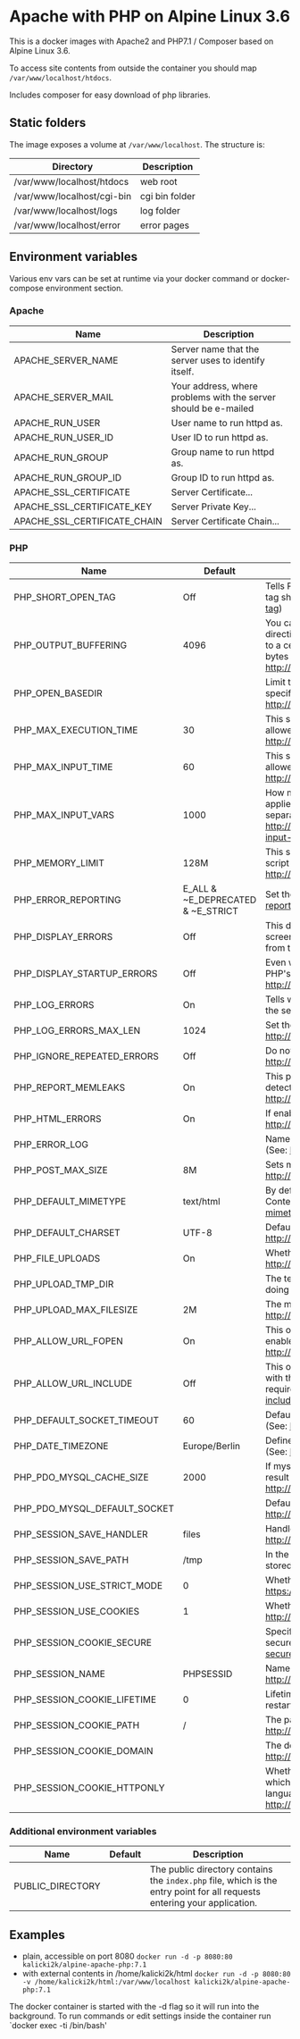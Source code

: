 # Apache with PHP on Alpine Linux 3.6

This is a docker images with Apache2 and PHP7.1 / Composer based on Alpine Linux 3.6.

To access site contents from outside the container you should map `/var/www/localhost/htdocs`.

Includes composer for easy download of php libraries.

## Static folders
The image exposes a volume at `/var/www/localhost`. The structure is:

| Directory                  | Description    |
| -------------------------- | -------------- |
| /var/www/localhost/htdocs  | web root       |
| /var/www/localhost/cgi-bin | cgi bin folder |
| /var/www/localhost/logs    | log folder     | 
| /var/www/localhost/error   | error pages    | 

## Environment variables
Various env vars can be set at runtime via your docker command or docker-compose environment section.

### Apache
| Name                         | Description                                                     |
| ---------------------------- | --------------------------------------------------------------- |
| APACHE_SERVER_NAME           | Server name that the server uses to identify itself.            |
| APACHE_SERVER_MAIL           | Your address, where problems with the server should be e-mailed |
| APACHE_RUN_USER              | User name to run httpd as.                                      |
| APACHE_RUN_USER_ID           | User ID to run httpd as.                                        |
| APACHE_RUN_GROUP             | Group name to run httpd as.                                     |
| APACHE_RUN_GROUP_ID          | Group ID to run httpd as.                                       |
| APACHE_SSL_CERTIFICATE       | Server Certificate...                                           |
| APACHE_SSL_CERTIFICATE_KEY   | Server Private Key...                                           |
| APACHE_SSL_CERTIFICATE_CHAIN | Server Certificate Chain...                                     |

### PHP
| Name                         | Default                           | Description                                                                                                                                                                                                                                                                   |
| ---------------------------- | --------------------------------- | ----------------------------------------------------------------------------------------------------------------------------------------------------------------------------------------------------------------------------------------------------------------------------- |
| PHP_SHORT_OPEN_TAG           | Off                               | Tells PHP whether the short form `<? ?>` of PHP's open tag should be allowed. (See: http://php.net/short-open-tag)                                                                                                                                                            |
| PHP_OUTPUT_BUFFERING         | 4096                              | You can enable output buffering for all files by setting this directive to 'On'. If you wish to limit the size of the buffer to a certain size - you can use a maximum number of bytes instead of 'On', as a value for this directive. (See: http://php.net/output-buffering) |
| PHP_OPEN_BASEDIR             |                                   | Limit the files that can be accessed by PHP to the specified directory-tree, including the file itself. (See: http://php.net/open-basedir)                                                                                                                                    |
| PHP_MAX_EXECUTION_TIME       | 30                                | This sets the maximum time in seconds a script is allowed to run before it is terminated by the parser. (See: http://php.net/max-execution-time)                                                                                                                              |
| PHP_MAX_INPUT_TIME           | 60                                | This sets the maximum time in seconds a script is allowed to parse input data, like POST and GET. (See: http://php.net/max-input-time)                                                                                                                                        |
| PHP_MAX_INPUT_VARS           | 1000                              | How many input variables may be accepted (limit is applied to $_GET, $_POST and $_COOKIE superglobal separately). (See: http://php.net/manual/en/info.configuration.php#ini.max-input-vars)                                                                                   |
| PHP_MEMORY_LIMIT             | 128M                              | This sets the maximum amount of memory in bytes that a script is allowed to allocate. (See: http://php.net/memory-limit)                                                                                                                                                      |
| PHP_ERROR_REPORTING          | E_ALL & ~E_DEPRECATED & ~E_STRICT | Set the error reporting level. (See: http://php.net/error-reporting)                                                                                                                                                                                                          |
| PHP_DISPLAY_ERRORS           | Off                               | This determines whether errors should be printed to the screen as part of the output or if they should be hidden from the user. (See: http://php.net/display-errors)                                                                                                          |
| PHP_DISPLAY_STARTUP_ERRORS   | Off                               | Even when display_errors is on, errors that occur during PHP's startup sequence are not displayed. (See: http://php.net/display-startup-errors)                                                                                                                               |
| PHP_LOG_ERRORS               | On                                | Tells whether script error messages should be logged to the server's error log. (See: http://php.net/log-errors)                                                                                                                                                              |
| PHP_LOG_ERRORS_MAX_LEN       | 1024                              | Set the maximum length of log_errors in bytes. (See: http://php.net/log-errors-max-len)                                                                                                                                                                                       |
| PHP_IGNORE_REPEATED_ERRORS   | Off                               | Do not log repeated messages. (See: http://php.net/ignore-repeated-errors)                                                                                                                                                                                                    |
| PHP_REPORT_MEMLEAKS          | On                                | This parameter will show a report of memory leaks detected by the Zend memory manager. (See: http://php.net/report-memleaks)                                                                                                                                                  |
| PHP_HTML_ERRORS              | On                                | If enabled, error messages will include HTML tags. (See: http://php.net/html-errors)                                                                                                                                                                                          |
| PHP_ERROR_LOG                |                                   | Name of the file where script errors should be logged. (See: http://php.net/error-log)                                                                                                                                                                                        |
| PHP_POST_MAX_SIZE            | 8M                                | Sets max size of post data allowed. (See: http://php.net/post-max-size)                                                                                                                                                                                                       |
| PHP_DEFAULT_MIMETYPE         | text/html                         | By default, PHP will output a media type using the Content-Type header. (See: http://php.net/default-mimetype)                                                                                                                                                                |
| PHP_DEFAULT_CHARSET          | UTF-8                             | Default character encoding... (See: http://php.net/default-charset)                                                                                                                                                                                                           |
| PHP_FILE_UPLOADS             | On                                | Whether to allow HTTP file uploads. (See: http://php.net/file-uploads)                                                                                                                                                                                                        |
| PHP_UPLOAD_TMP_DIR           |                                   | The temporary directory used for storing files when doing file upload. (See: http://php.net/upload-tmp-dir)                                                                                                                                                                   |
| PHP_UPLOAD_MAX_FILESIZE      | 2M                                | The maximum size of an uploaded file. (See: http://php.net/upload-max-filesize)                                                                                                                                                                                               |
| PHP_ALLOW_URL_FOPEN          | On                                | This option enables the URL-aware fopen wrappers that enable accessing URL object like files. (See: http://php.net/allow-url-fopen)                                                                                                                                           |
| PHP_ALLOW_URL_INCLUDE        | Off                               | This option allows the use of URL-aware fopen wrappers with the following functions: include, include_once, require, require_once. (See: http://php.net/allow-url-include)                                                                                                    |
| PHP_DEFAULT_SOCKET_TIMEOUT   | 60                                | Default timeout (in seconds) for socket based streams. (See: http://php.net/default-socket-timeout)                                                                                                                                                                           |
| PHP_DATE_TIMEZONE            | Europe/Berlin                     | Defines the default timezone used by the date functions. (See: http://php.net/date.timezone)                                                                                                                                                                                  |
| PHP_PDO_MYSQL_CACHE_SIZE     | 2000                              | If mysqlnd is used: Number of cache slots for the internal result set cache. (See: http://php.net/pdo_mysql.cache_size)                                                                                                                                                       |
| PHP_PDO_MYSQL_DEFAULT_SOCKET |                                   | Default socket name for local MySQL connects. (See: http://php.net/pdo_mysql.default-socket)                                                                                                                                                                                  |
| PHP_SESSION_SAVE_HANDLER     | files                             | Handler used to store/retrieve data. (See: http://php.net/session.save-handler)                                                                                                                                                                                               |
| PHP_SESSION_SAVE_PATH        | /tmp                              | In the case of files, this is the path where data files are stored. (See: http://php.net/session.save-path)                                                                                                                                                                   |
| PHP_SESSION_USE_STRICT_MODE  | 0                                 | Whether to use strict session mode. (See: https://wiki.php.net/rfc/strict_sessions)                                                                                                                                                                                           |
| PHP_SESSION_USE_COOKIES      | 1                                 | Whether to use cookies. (See: http://php.net/session.use-cookies)                                                                                                                                                                                                             |
| PHP_SESSION_COOKIE_SECURE    |                                   | Specifies whether cookies should only be sent over secure connections. (See: http://php.net/session.cookie-secure)                                                                                                                                                            |
| PHP_SESSION_NAME             | PHPSESSID                         | Name of the session (used as cookie name). (See: http://php.net/session.name)                                                                                                                                                                                                 |
| PHP_SESSION_COOKIE_LIFETIME  | 0                                 | Lifetime in seconds of cookie or, if 0, until browser is restarted. (See: http://php.net/session.cookie-lifetime)                                                                                                                                                             |
| PHP_SESSION_COOKIE_PATH      | /                                 | The path for which the cookie is valid. (See: http://php.net/session.cookie-path)                                                                                                                                                                                             |
| PHP_SESSION_COOKIE_DOMAIN    |                                   | The domain for which the cookie is valid. (See: http://php.net/session.cookie-domain)                                                                                                                                                                                         |
| PHP_SESSION_COOKIE_HTTPONLY  |                                   | Whether or not to add the httpOnly flag to the cookie, which makes it inaccessible to browser scripting languages such as JavaScript. (See: http://php.net/session.cookie-httponly)                                                                                           |

### Additional environment variables
| Name             | Default | Description                                          |
| ---------------- | ------- | ---------------------------------------------------- |
| PUBLIC_DIRECTORY |         | The public directory contains the `index.php` file, which is the entry point for all requests entering your application. |

## Examples
- plain, accessible on port 8080 `docker run -d -p 8080:80 kalicki2k/alpine-apache-php:7.1`
- with external contents in /home/kalicki2k/html `docker run -d -p 8080:80 -v /home/kalicki2k/html:/var/www/localhost kalicki2k/alpine-apache-php:7.1`

The docker container is started with the -d flag so it will run into the background. To run commands or edit settings inside
the container run `docker exec -ti <container id> /bin/bash'
